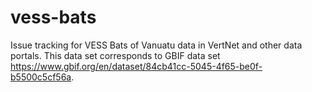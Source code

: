 # vess-bats
Issue tracking for VESS Bats of Vanuatu data in VertNet and other data portals. This data set corresponds to GBIF data set https://www.gbif.org/en/dataset/84cb41cc-5045-4f65-be0f-b5500c5cf56a.
